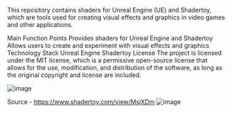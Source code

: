 This repository contains shaders for Unreal Engine (UE) and Shadertoy, which are tools used for creating visual effects and graphics in video games and other applications.

Main Function Points
Provides shaders for Unreal Engine and Shadertoy
Allows users to create and experiment with visual effects and graphics
Technology Stack
Unreal Engine
Shadertoy
License
The project is licensed under the MIT license, which is a permissive open-source license that allows for the use, modification, and distribution of the software, as long as the original copyright and license are included.

![image](https://github.com/user-attachments/assets/6cfd0735-3d66-42ca-853c-073522da8fad)


Source - https://www.shadertoy.com/view/MsjXDm
![image](https://github.com/user-attachments/assets/986346fa-79a4-4f9e-b8af-d4dfd0178678)
